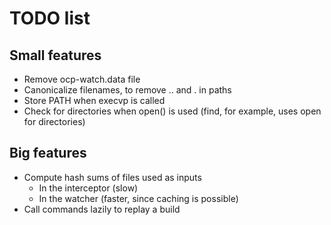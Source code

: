 # TODO list

## Small features

* Remove ocp-watch.data file
* Canonicalize filenames, to remove .. and . in paths
* Store PATH when execvp is called
* Check for directories when open() is used (find, for example, uses
   open for directories)

## Big features

* Compute hash sums of files used as inputs
   * In the interceptor (slow)
   * In the watcher (faster, since caching is possible)
* Call commands lazily to replay a build
